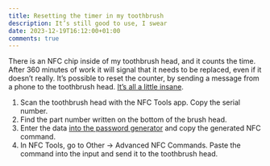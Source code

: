 ```yaml
---
title: Resetting the timer in my toothbrush 
description: It’s still good to use, I swear
date: 2023-12-19T16:12:00+01:00
comments: true
---
```

There is an NFC chip inside of my toothbrush head, and it counts the time. After 360 minutes of work it will signal that it needs to be replaced, even if it doesn’t really. It’s possible to reset the counter, by sending a message from a phone to the toothbrush head. [It’s all a little insane](https://kuenzi.dev/toothbrush/).

1. Scan the toothbrush head with the NFC Tools app. Copy the serial number.
2. Find the part number written on the bottom of the brush head.
3. Enter the data [into the password generator](https://nicjes.github.io/SonicareGenerator/) and copy the generated NFC command.
4. In NFC Tools, go to Other -> Advanced NFC Commands. Paste the command into the input and send it to the toothbrush head. 